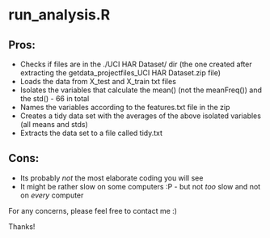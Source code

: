 run_analysis.R
===============

## Pros:

* Checks if files are in the ./UCI HAR Dataset/ dir (the one created after extracting the getdata_projectfiles_UCI HAR Dataset.zip file)
* Loads the data from X_test and X_train txt files
* Isolates the variables that calculate the mean() (not the meanFreq()) and the std() - 66 in total
* Names the variables according to the features.txt file in the zip
* Creates a tidy data set with the averages of the above isolated variables (all means and stds)
* Extracts the data set to a file called tidy.txt

## Cons:

* Its probably *not* the most elaborate coding you will see
* It might be rather slow on some computers :P - but not *too* slow and not on *every* computer

For any concerns, please feel free to contact me :)

Thanks!


